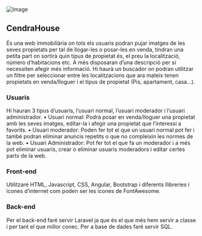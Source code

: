 ![Image](https://i.imgur.com/aRcQ9jL.png)

## CendraHouse

És una web immobiliària on tots els usuaris podran pujar imatges de les seves
propietats per tal de llogar-les o posar-les en venda, tindran una petita part on sortirà quin tipus de
propietat és, el preu la localització, número d’habitacions etc. A més disposaran d’una descripció
per si necessiten afegir més informació. Hi haurà un buscador on podran utilitzar un filtre per
seleccionar entre les localitzacions que ara mateix tenen propietats en venda/lloguer i el tipus de
propietat (Pis, apartament, casa...).

### Usuaris

Hi hauran 3 tipus d’usuaris, l’usuari normal, l’usuari moderador i l’usuari administrador.
• Usuari normal: Podrà posar en venda/lloguer una propietat amb les seves imatges, editar-la i
afegir una propietat que l’interessi a favorits.
• Usuari moderador: Poden fer tot el que un usuari normal pot fer i també podran eliminar
anuncis repetits o que no compleixin les normes de la web.
• Usuari Administrador: Pot fer tot el que fa un moderador i a més pot eliminar usuaris, crear
o eliminar usuaris moderadors i editar certes parts de la web.


### Front-end

Utilitzaré HTML, Javascript, CSS, Angular, Bootstrap i diferents llibreries i icones d’internet com
poden ser les icones de FontAwesome.

### Back-end

Per el back-end faré servir Laravel ja que és el que més hem servir a classe i per tant el que millor
conec. Per a base de dades faré servir SQL.
